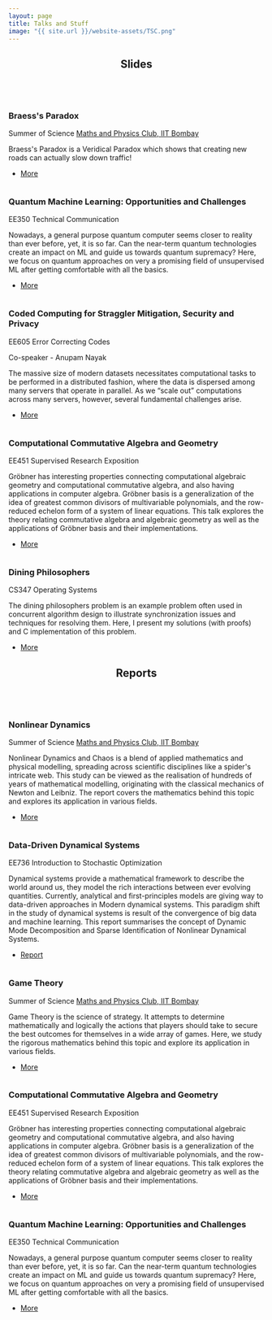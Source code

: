 ```yaml
---
layout: page
title: Talks and Stuff
image: "{{ site.url }}/website-assets/TSC.png"
---
```

<section>
    <header class="major">
        <h2 id = "slides" >Slides</h2>
    </header>
    <div class="posts">
        <article>
            <a href="game-theory" class="image"><img src="{{ site.url }}/Game-Theory/Braess Paradox.png" alt="" /></a>
            <h3>Braess's Paradox</h3>
            <p>Summer of Science <a href="http://mnp-club.github.io/">Maths and Physics Club, IIT Bombay</a></p>
            <p>Braess's Paradox is a Veridical Paradox which shows that creating new roads can actually slow down traffic!</p>
            <ul class="actions">
                <li><a href="game-theory" class="button">More</a></li>
            </ul>
        </article>
        <article>
            <a href="quantum-machine-learning" class="image"><img src="{{ site.url }}/Quantum-Machine-Learning/quantum-computing.jpg" alt="" /></a>
            <h3>Quantum Machine Learning: Opportunities and Challenges</h3>
            <p>EE350 Technical Communication</p>
            <p>Nowadays, a general purpose quantum computer seems closer to reality than ever before, yet, it is so far. Can the near-term quantum technologies create an impact on ML and guide us towards quantum supremacy? Here, we focus on quantum approaches on very a promising field of unsupervised ML after getting comfortable with all the basics.</p>
            <ul class="actions">
                <li><a href="quantum-machine-learning" class="button">More</a></li>
            </ul>
        </article>
        <article>
            <a href="coded-computing" class="image"><img class="inversion" src="{{ site.url }}/Coded-Computing/coded-computing.svg" alt="" /></a>
            <h3>Coded Computing for Straggler Mitigation, Security and Privacy</h3>
            <p>EE605 Error Correcting Codes</p>
            <p>Co-speaker - Anupam Nayak</p>
            <p>The massive size of modern datasets necessitates computational tasks to be performed in a distributed fashion, where the data is dispersed among many servers that operate in parallel. As we “scale out” computations across many servers, however, several fundamental challenges arise.</p>
            <ul class="actions">
                <li><a href="coded-computing" class="button">More</a></li>
            </ul>
        </article>
        <article>
            <a href="computational-commutative-algebra-and-geometry" class="image"><img class="inversion" src="{{ site.url }}/Groebner-Basis-and-Applications/Slides/sudoku.svg" alt="" /></a>
            <h3>Computational Commutative Algebra and Geometry</h3>
            <p>EE451 Supervised Research Exposition</p>
            <p>Gröbner has interesting properties connecting computational algebraic geometry and computational commutative algebra, and also having applications in  computer algebra. Gröbner basis is a generalization of the idea of greatest common divisors of multivariable polynomials, and the row-reduced echelon form of a system of linear equations. This talk explores the theory relating commutative algebra and algebraic geometry as well as the applications of Gröbner basis and their implementations.</p>
            <ul class="actions">
                <li><a href="computational-commutative-algebra-and-geometry" class="button">More</a></li>
            </ul>
        </article>
        <article>
            <a href="dining-philosophers" class="image"><img class="inversion" src="{{ site.url }}/Dining-Philosophers/Dining%20Philosophers.svg" alt="" /></a>
            <h3>Dining Philosophers</h3>
            <p>CS347 Operating Systems</p>
            <p>The dining philosophers problem is an example problem often used in concurrent algorithm design to illustrate synchronization issues and techniques for resolving them. Here, I present my solutions (with proofs) and C implementation of this problem.</p>
            <ul class="actions">
                <li><a href="dining-philosophers" class="button">More</a></li>
            </ul>
        </article>
    </div>
</section>
<section>
    <header class="major">
        <h2 id = "reports" >Reports</h2>
    </header>
    <div class="posts">
        <article>
            <a href="nonlinear-dynamics" class="image"><img src="{{ site.url }}/website-assets/mandelbrot-set.jpg" alt="" /></a>
            <h3>Nonlinear Dynamics</h3>
            <p>Summer of Science <a href="http://mnp-club.github.io/">Maths and Physics Club, IIT Bombay</a></p>
            <p>Nonlinear Dynamics and Chaos is a blend of applied mathematics and physical modelling, spreading across scientific disciplines like a spider's intricate web. This study can be viewed as the realisation of hundreds of years of mathematical modelling, originating with the classical mechanics of Newton and Leibniz. The report covers the mathematics behind this topic and explores its application in various fields.</p>
            <ul class="actions">
                <li><a href="nonlinear-dynamics" class="button">More</a></li>
            </ul>
        </article>
        <article>
            <a href="{{ site.url }}/website-assets/data-driven-dynamical-systems.pdf" class="image"><img class="inversion" src="{{ site.url }}/website-assets/data-driven-dynamical-systems.svg" alt="" /></a>
            <h3>Data-Driven Dynamical Systems</h3>
            <p>EE736 Introduction to Stochastic Optimization</p>
            <p>Dynamical systems provide a mathematical framework to describe the world around us, they model the rich interactions between ever evolving quantities. Currently, analytical and first-principles models are giving way to data-driven approaches in Modern dynamical systems. This paradigm shift in the study of dynamical systems is result of the convergence of big data and machine learning. This report summarises the concept of Dynamic Mode Decomposition and Sparse Identification of Nonlinear Dynamical Systems.</p>
            <ul class="actions">
                <li><a href="{{ site.url }}/website-assets/data-driven-dynamical-systems.pdf" class="button">Report</a></li>
            </ul>
        </article>
        <article>
            <a href="game-theory" class="image"><img src="{{ site.url }}/Game-Theory/Game%20Theory.svg" alt="" /></a>
            <h3>Game Theory</h3>
            <p>Summer of Science <a href="http://mnp-club.github.igo/">Maths and Physics Club, IIT Bombay</a></p>
            <p>Game Theory is the science of strategy. It attempts to determine mathematically and logically the actions that players should take to secure the best outcomes for themselves in a wide array of games. Here, we study the rigorous mathematics behind this topic and explore its application in various fields.</p>
            <ul class="actions">
                <li><a href="game-theory" class="button">More</a></li>
            </ul>
        </article>
        <article>
            <a href="computational-commutative-algebra-and-geometry" class="image"><img class="inversion" src="{{ site.url }}/Groebner-Basis-and-Applications/Slides/sudoku.svg" alt="" /></a>
            <h3>Computational Commutative Algebra and Geometry</h3>
            <p>EE451 Supervised Research Exposition</p>
            <p>Gröbner has interesting properties connecting computational algebraic geometry and computational commutative algebra, and also having applications in  computer algebra. Gröbner basis is a generalization of the idea of greatest common divisors of multivariable polynomials, and the row-reduced echelon form of a system of linear equations. This talk explores the theory relating commutative algebra and algebraic geometry as well as the applications of Gröbner basis and their implementations.</p>
            <ul class="actions">
                <li><a href="computational-commutative-algebra-and-geometry" class="button">More</a></li>
            </ul>
        </article>
        <article>
            <a href="quantum-machine-learning" class="image"><img src="{{ site.url }}/Quantum-Machine-Learning/quantum-computing.jpg" alt="" /></a>
            <h3>Quantum Machine Learning: Opportunities and Challenges</h3>
            <p>EE350 Technical Communication</p>
            <p>Nowadays, a general purpose quantum computer seems closer to reality than ever before, yet, it is so far. Can the near-term quantum technologies create an impact on ML and guide us towards quantum supremacy? Here, we focus on quantum approaches on very a promising field of unsupervised ML after getting comfortable with all the basics.</p>
            <ul class="actions">
                <li><a href="quantum-machine-learning" class="button">More</a></li>
            </ul>
        </article>
    </div>
</section>